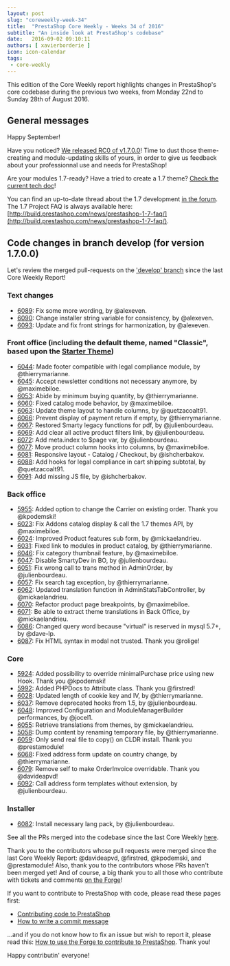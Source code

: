 ```yaml
---
layout: post
slug: "coreweekly-week-34"
title:  "PrestaShop Core Weekly - Weeks 34 of 2016"
subtitle: "An inside look at PrestaShop's codebase"
date:   2016-09-02 09:10:11
authors: [ xavierborderie ]
icon: icon-calendar
tags:
 - core-weekly
---
```


This edition of the Core Weekly report highlights changes in PrestaShop's core codebase during the previous two weeks, from Monday 22nd to Sunday 28th of August 2016.


## General messages

Happy September! 

Have you noticed? [We released RC0 of v1.7.0.0](http://build.prestashop.com/news/prestashop-1-7-RC0/)! Time to dust those theme-creating and module-updating skills of yours, in order to give us feedback about your professionnal use and needs for PrestaShop!

Are your modules 1.7-ready? Have a tried to create a 1.7 theme? [Check the current tech doc](https://github.com/PrestaShop/docs)!

You can find an up-to-date thread about the 1.7 development [in the forum](https://www.prestashop.com/forums/topic/480580-want-to-know-more-about-17/).<br/>
The 1.7 Project FAQ is always available here: [http://build.prestashop.com/news/prestashop-1-7-faq/](http://build.prestashop.com/news/prestashop-1-7-faq/).


## Code changes in branch develop (for version 1.7.0.0)

Let's review the merged pull-requests on the ['develop' branch](https://github.com/PrestaShop/PrestaShop/tree/develop) since the last Core Weekly Report!



### Text changes

 * [6089](https://github.com/PrestaShop/PrestaShop/pull/6089): Fix some more wording, by @alexeven.
 * [6090](https://github.com/PrestaShop/PrestaShop/pull/6090): Change installer string variable for consistency, by @alexeven.
 * [6093](https://github.com/PrestaShop/PrestaShop/pull/6093): Update and fix front strings for harmonization, by @alexeven.

 
### Front office (including the default theme, named "Classic", based upon the [Starter Theme](https://github.com/PrestaShop/PrestaShop/tree/develop/themes/classic))

 * [6044](https://github.com/PrestaShop/PrestaShop/pull/6044): Made footer compatible with legal compliance module, by @thierrymarianne.
 * [6045](https://github.com/PrestaShop/PrestaShop/pull/6045): Accept newsletter conditions not necessary anymore, by @maximebiloe.
 * [6053](https://github.com/PrestaShop/PrestaShop/pull/6053): Abide by minimum buying quantity, by @thierrymarianne.
 * [6060](https://github.com/PrestaShop/PrestaShop/pull/6060): Fixed catalog mode behavior, by @maximebiloe.
 * [6063](https://github.com/PrestaShop/PrestaShop/pull/6063): Update theme layout to handle columns, by @quetzacoalt91.
 * [6066](https://github.com/PrestaShop/PrestaShop/pull/6066): Prevent display of payment return if empty, by @thierrymarianne.
 * [6067](https://github.com/PrestaShop/PrestaShop/pull/6067): Restored Smarty legacy functions for pdf, by @julienbourdeau.
 * [6069](https://github.com/PrestaShop/PrestaShop/pull/6069): Add clear all active product filters link, by @julienbourdeau.
 * [6072](https://github.com/PrestaShop/PrestaShop/pull/6072): Add meta.index to $page var, by @julienbourdeau.
 * [6077](https://github.com/PrestaShop/PrestaShop/pull/6077): Move product column hooks into columns, by @maximebiloe.
 * [6081](https://github.com/PrestaShop/PrestaShop/pull/6081): Responsive layout - Catalog / Checkout, by @ishcherbakov.
 * [6088](https://github.com/PrestaShop/PrestaShop/pull/6088): Add hooks for legal compliance in cart shipping subtotal, by @quetzacoalt91.
 * [6091](https://github.com/PrestaShop/PrestaShop/pull/6091): Add missing JS file, by @ishcherbakov.
 

### Back office

 * [5955](https://github.com/PrestaShop/PrestaShop/pull/5955): Added option to change the Carrier on existing order. Thank you @kpodemski!
 * [6023](https://github.com/PrestaShop/PrestaShop/pull/6023): Fix Addons catalog display & call the 1.7 themes API, by @maximebiloe.
 * [6024](https://github.com/PrestaShop/PrestaShop/pull/6024): Improved Product features sub form, by @mickaelandrieu.
 * [6031](https://github.com/PrestaShop/PrestaShop/pull/6031): Fixed link to modules in product catalog, by @thierrymarianne.
 * [6046](https://github.com/PrestaShop/PrestaShop/pull/6046): Fix category thumbnail feature, by @maximebiloe.
 * [6047](https://github.com/PrestaShop/PrestaShop/pull/6047): Disable SmartyDev in BO, by @julienbourdeau.
 * [6051](https://github.com/PrestaShop/PrestaShop/pull/6051): Fix wrong call to trans method in AdminOrder, by @julienbourdeau.
 * [6057](https://github.com/PrestaShop/PrestaShop/pull/6057): Fix search tag exception, by @thierrymarianne.
 * [6062](https://github.com/PrestaShop/PrestaShop/pull/6062): Updated translation function in AdminStatsTabController, by @mickaelandrieu.
 * [6070](https://github.com/PrestaShop/PrestaShop/pull/6070): Refactor product page breakpoints, by @maximebiloe.
 * [6071](https://github.com/PrestaShop/PrestaShop/pull/6071): Be able to extract theme translations in Back Office, by @mickaelandrieu.
 * [6086](https://github.com/PrestaShop/PrestaShop/pull/6086): Changed query word because "virtual" is reserved in mysql 5.7+, by @dave-lp.
 * [6087](https://github.com/PrestaShop/PrestaShop/pull/6087): Fix HTML syntax in modal not trusted. Thank you @rolige!
 
 
### Core

 * [5924](https://github.com/PrestaShop/PrestaShop/pull/5924): Added possibility to override minimalPurchase price using new Hook. Thank you @kpodemski!
 * [5992](https://github.com/PrestaShop/PrestaShop/pull/5992): Added PHPDocs to Attribute class. Thank you @firstred!
 * [6028](https://github.com/PrestaShop/PrestaShop/pull/6028): Updated length of cookie key and IV, by @thierrymarianne.
 * [6037](https://github.com/PrestaShop/PrestaShop/pull/6037): Remove deprecated hooks from 1.5, by @julienbourdeau.
 * [6048](https://github.com/PrestaShop/PrestaShop/pull/6048): Improved Configuration and ModuleManagerBuilder performances, by @jocel1.
 * [6055](https://github.com/PrestaShop/PrestaShop/pull/6055): Retrieve translations from themes, by @mickaelandrieu.
 * [5058](https://github.com/PrestaShop/PrestaShop/pull/5058): Dump content by renaming temporary file, by @thierrymarianne.
 * [6059](https://github.com/PrestaShop/PrestaShop/pull/6059): Only send real file to copy() on CLDR install. Thank you @prestamodule!
 * [6068](https://github.com/PrestaShop/PrestaShop/pull/6068): Fixed address form update on country change, by @thierrymarianne.
 * [6079](https://github.com/PrestaShop/PrestaShop/pull/6079): Remove self to make OrderInvoice overridable. Thank you @davideapvd!
 * [6092](https://github.com/PrestaShop/PrestaShop/pull/6092): Call address form templates without extension, by @julienbourdeau.
 

### Installer

 * [6082](https://github.com/PrestaShop/PrestaShop/pull/6082): Install necessary lang pack, by @julienbourdeau.

 
See all the PRs merged into the codebase since the last Core Weekly [here](https://github.com/PrestaShop/PrestaShop/pulls?utf8=%E2%9C%93&q=is%3Apr%20is%3Aclosed%20merged%3A2016-08-22..2016-08-28%20sort%3Acreated-asc%20base%3Adevelop).

Thank you to the contributors whose pull requests were merged since the last Core Weekly Report: @davideapvd, @firstred, @kpodemski, and @prestamodule!
Also, thank you to the contributors whose PRs haven't been merged yet! And of course, a big thank you to all those who contribute with tickets and comments [on the Forge](http://forge.prestashop.com/browse/BOOM/?selectedTab=com.atlassian.jira.jira-projects-plugin:summary-panel)!

If you want to contribute to PrestaShop with code, please read these pages first:

 * [Contributing code to PrestaShop](http://doc.prestashop.com/display/PS16/Contributing+code+to+PrestaShop)
 * [How to write a commit message](http://doc.prestashop.com/display/PS16/How+to+write+a+commit+message)

...and if you do not know how to fix an issue but wish to report it, please read this: [How to use the Forge to contribute to PrestaShop](http://doc.prestashop.com/display/PS16/How+to+use+the+Forge+to+contribute+to+PrestaShop). Thank you!

Happy contributin' everyone!
